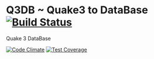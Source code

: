 Q3DB ~ Quake3 to DataBase [![Build Status](https://travis-ci.org/nanernunes/q3db.svg?branch=master)](https://travis-ci.org/nanernunes/q3db)
====

Quake 3 DataBase

[![Code Climate](https://codeclimate.com/github/nanernunes/q3db/badges/gpa.svg)](https://codeclimate.com/github/nanernunes/q3db)
[![Test Coverage](https://codeclimate.com/github/nanernunes/q3db/badges/coverage.svg)](https://codeclimate.com/github/nanernunes/q3db)
